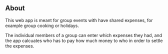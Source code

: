 ## About
This web app is meant for group events with have shared expenses, for example group cooking or holidays. 

The individual members of a group can enter which expenses they had, and the app calcuates who has to pay how much money to who in order to settle the expenses.

